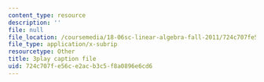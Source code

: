 ```yaml
---
content_type: resource
description: ''
file: null
file_location: /coursemedia/18-06sc-linear-algebra-fall-2011/724c707fe56ce2acb3c5f8a0896e6cd6_zWxhmBCdvFs.srt
file_type: application/x-subrip
resourcetype: Other
title: 3play caption file
uid: 724c707f-e56c-e2ac-b3c5-f8a0896e6cd6
---
```

